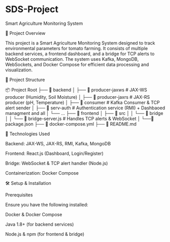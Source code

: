 # SDS-Project
Smart Agriculture Monitoring System

📌 Project Overview

This project is a Smart Agriculture Monitoring System designed to track environmental parameters for tomato farming. It consists of multiple backend services, a frontend dashboard, and a bridge for TCP alerts to WebSocket communication. The system uses Kafka, MongoDB, WebSockets, and Docker Compose for efficient data processing and visualization.

📂 Project Structure
 
📦 Project Root
├── 📁 backend
│   ├── 📁 producer-jaxws  # JAX-WS producer (Humidity, Soil Moisture)
│   ├── 📁 producer-jaxrs  # JAX-RS producer (pH, Temperature)
│   ├── 📁 consumer        # Kafka Consumer & TCP alert sender
│   ├── 📁 serv-auth       # Authentication service (RMI) + Dashbaoed managment and all 
│   └── ...
├── 📁 frontend
│   ├── 📁 src
│   │   └── 📁 bridge
│   │         └── 📄 bridge-server.js  # Handles TCP alerts & WebSocket
│   └──📄 package.json
├── 📄 docker-compose.yml
├── 📄 README.md

🚀 Technologies Used

Backend: JAX-WS, JAX-RS, RMI, Kafka, MongoDB

Frontend: React.js (Dashboard, Login/Register)

Bridge: WebSocket & TCP alert handler (Node.js)

Containerization: Docker Compose

🛠️ Setup & Installation

Prerequisites

Ensure you have the following installed:

Docker & Docker Compose

Java 1.8+ (for backend services)

Node.js & npm (for frontend & bridge)